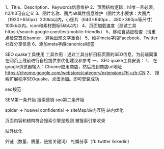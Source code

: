 1、Title、Description、Keywords信息维护
2、页面结构逻辑：h1唯一且必须，h2/h3可自定义
3、图片名称、图片alt属性信息维护（图片大小要求：大图片（1920 × 850px）200kb以内，小图片（640 × 640px 、480 × 360px等尺寸）100kb以内，icon和素材图标5kb以内）
4、页面加载速度（测试工具https://search.google.com/test/mobile-friendly）
5、移动自适应检查（请重点检查首页banner，避免出现文字重叠）
5、维护meta字段Facebook、Twitter社媒分享信息
6、添加meta字段canonical标签

SEO    quake工具使用
工具作用：通过工具分析目标页面的SEO信息，为前端同事在网页上线前进行自检提供参优化建议和参考
一、SEO quake工具安装：
1、	在google浏览器输入：Chrome应用商店，然后找到商店url地址
https://chrome.google.com/webstore/category/extensions?hl=zh-CN
2、	搜索扩展程序SEOquake，点击添加。即可安装成功

seo规范

SEM第一条开始  搜索营销
seo第二条开始 


spider -> huawei confidential -> siteMap/站内互链
站内优化

页面内容和结构符合搜索引擎是规则
被搜索引擎收录

站外优化

外链（数量、质量、链接关键词）
社媒分享（fb twitter linkedin）

